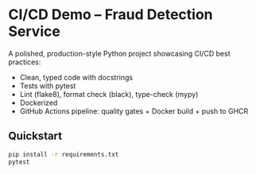 # CI/CD Demo – Fraud Detection Service

A polished, production-style Python project showcasing CI/CD best practices:
- Clean, typed code with docstrings
- Tests with pytest
- Lint (flake8), format check (black), type-check (mypy)
- Dockerized
- GitHub Actions pipeline: quality gates + Docker build + push to GHCR

## Quickstart
```bash
pip install -r requirements.txt
pytest

